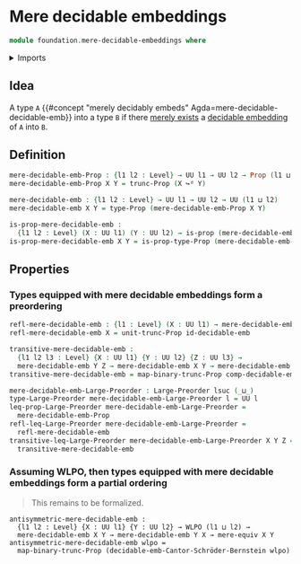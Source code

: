 # Mere decidable embeddings

```agda
module foundation.mere-decidable-embeddings where
```

<details><summary>Imports</summary>

```agda
open import foundation.decidable-embeddings
open import foundation.embeddings
open import foundation.functoriality-propositional-truncation
open import foundation.law-of-excluded-middle
open import foundation.mere-equivalences
open import foundation.propositional-truncations
open import foundation.universe-levels

open import foundation-core.propositions

open import order-theory.large-preorders
```

</details>

## Idea

A type `A`
{{#concept "merely decidably embeds" Agda=mere-decidable-decidable-emb}} into a
type `B` if there [merely exists](foundation.propositional-truncations.md) a
[decidable embedding](logic.decidable-embeddings.md) of `A` into `B`.

## Definition

```agda
mere-decidable-emb-Prop : {l1 l2 : Level} → UU l1 → UU l2 → Prop (l1 ⊔ l2)
mere-decidable-emb-Prop X Y = trunc-Prop (X ↪ᵈ Y)

mere-decidable-emb : {l1 l2 : Level} → UU l1 → UU l2 → UU (l1 ⊔ l2)
mere-decidable-emb X Y = type-Prop (mere-decidable-emb-Prop X Y)

is-prop-mere-decidable-emb :
  {l1 l2 : Level} (X : UU l1) (Y : UU l2) → is-prop (mere-decidable-emb X Y)
is-prop-mere-decidable-emb X Y = is-prop-type-Prop (mere-decidable-emb-Prop X Y)
```

## Properties

### Types equipped with mere decidable embeddings form a preordering

```agda
refl-mere-decidable-emb : {l1 : Level} (X : UU l1) → mere-decidable-emb X X
refl-mere-decidable-emb X = unit-trunc-Prop id-decidable-emb

transitive-mere-decidable-emb :
  {l1 l2 l3 : Level} {X : UU l1} {Y : UU l2} {Z : UU l3} →
  mere-decidable-emb Y Z → mere-decidable-emb X Y → mere-decidable-emb X Z
transitive-mere-decidable-emb = map-binary-trunc-Prop comp-decidable-emb

mere-decidable-emb-Large-Preorder : Large-Preorder lsuc (_⊔_)
type-Large-Preorder mere-decidable-emb-Large-Preorder l = UU l
leq-prop-Large-Preorder mere-decidable-emb-Large-Preorder =
  mere-decidable-emb-Prop
refl-leq-Large-Preorder mere-decidable-emb-Large-Preorder =
  refl-mere-decidable-emb
transitive-leq-Large-Preorder mere-decidable-emb-Large-Preorder X Y Z =
  transitive-mere-decidable-emb
```

### Assuming WLPO, then types equipped with mere decidable embeddings form a partial ordering

> This remains to be formalized.

```text
antisymmetric-mere-decidable-emb :
  {l1 l2 : Level} {X : UU l1} {Y : UU l2} → WLPO (l1 ⊔ l2) →
  mere-decidable-emb X Y → mere-decidable-emb Y X → mere-equiv X Y
antisymmetric-mere-decidable-emb wlpo =
  map-binary-trunc-Prop (decidable-emb-Cantor-Schröder-Bernstein wlpo)
```
